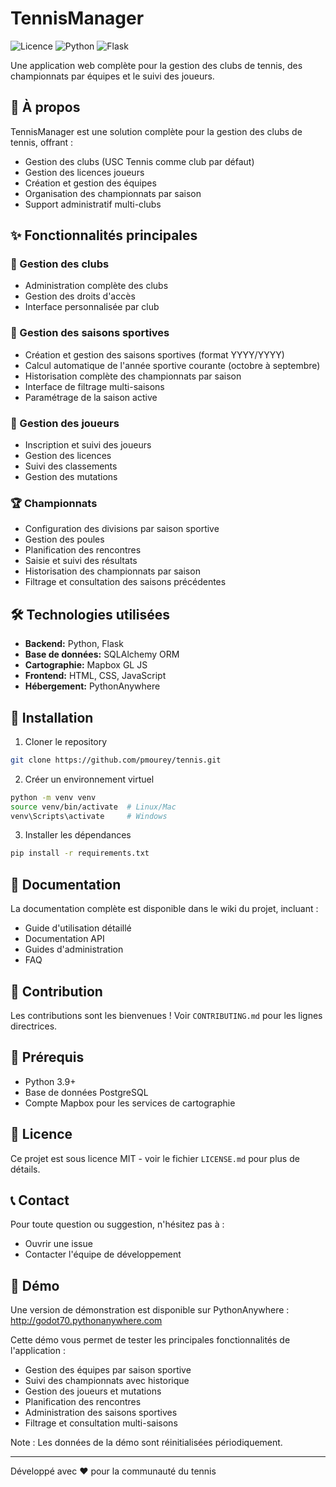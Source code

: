 # TennisManager

![Licence](https://img.shields.io/badge/licence-MIT-blue.svg)
![Python](https://img.shields.io/badge/Python-3.9+-green.svg)
![Flask](https://img.shields.io/badge/Flask-2.0+-yellow.svg)

Une application web complète pour la gestion des clubs de tennis, des championnats par équipes et le suivi des joueurs.

## 🎾 À propos

TennisManager est une solution complète pour la gestion des clubs de tennis, offrant :

- Gestion des clubs (USC Tennis comme club par défaut)
- Gestion des licences joueurs
- Création et gestion des équipes
- Organisation des championnats par saison
- Support administratif multi-clubs

## ✨ Fonctionnalités principales

### 🏢 Gestion des clubs

- Administration complète des clubs
- Gestion des droits d'accès
- Interface personnalisée par club

### 📅 Gestion des saisons sportives

- Création et gestion des saisons sportives (format YYYY/YYYY)
- Calcul automatique de l'année sportive courante (octobre à septembre)
- Historisation complète des championnats par saison
- Interface de filtrage multi-saisons
- Paramétrage de la saison active

### 👥 Gestion des joueurs

- Inscription et suivi des joueurs
- Gestion des licences
- Suivi des classements
- Gestion des mutations

### 🏆 Championnats

- Configuration des divisions par saison sportive
- Gestion des poules
- Planification des rencontres
- Saisie et suivi des résultats
- Historisation des championnats par saison
- Filtrage et consultation des saisons précédentes

## 🛠 Technologies utilisées

- **Backend:** Python, Flask
- **Base de données:** SQLAlchemy ORM
- **Cartographie:** Mapbox GL JS
- **Frontend:** HTML, CSS, JavaScript
- **Hébergement:** PythonAnywhere

## 🚀 Installation

1. Cloner le repository

  ```bash
  git clone https://github.com/pmourey/tennis.git
  ```

2. Créer un environnement virtuel

```bash
python -m venv venv
source venv/bin/activate  # Linux/Mac
venv\Scripts\activate     # Windows
```

3. Installer les dépendances

```bash
pip install -r requirements.txt
```

## 📖 Documentation

La documentation complète est disponible dans le wiki du projet, incluant :

- Guide d'utilisation détaillé
- Documentation API
- Guides d'administration
- FAQ

## 🤝 Contribution

Les contributions sont les bienvenues ! Voir `CONTRIBUTING.md` pour les lignes directrices.

## 🔑 Prérequis

- Python 3.9+
- Base de données PostgreSQL
- Compte Mapbox pour les services de cartographie

## 📝 Licence

Ce projet est sous licence MIT - voir le fichier `LICENSE.md` pour plus de détails.

## 📞 Contact

Pour toute question ou suggestion, n'hésitez pas à :

- Ouvrir une issue
- Contacter l'équipe de développement

## 🌟 Démo

Une version de démonstration est disponible sur PythonAnywhere :
http://godot70.pythonanywhere.com

Cette démo vous permet de tester les principales fonctionnalités de l'application :

- Gestion des équipes par saison sportive
- Suivi des championnats avec historique
- Gestion des joueurs et mutations
- Planification des rencontres
- Administration des saisons sportives
- Filtrage et consultation multi-saisons

Note : Les données de la démo sont réinitialisées périodiquement.

---

Développé avec ❤️ pour la communauté du tennis





